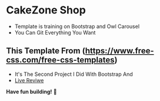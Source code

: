 # CakeZone Shop
- Template is training on Bootstrap and Owl Carousel
- You Can Git Everything You Want  

## This Template From (https://www.free-css.com/free-css-templates)
- It's The Second Project I Did With Bootstrap And
- [Live Reviwe](https://raw.githack.com/sonsalem/CakeZone/main/cakezone.html)

**Have fun building!** 🚀

